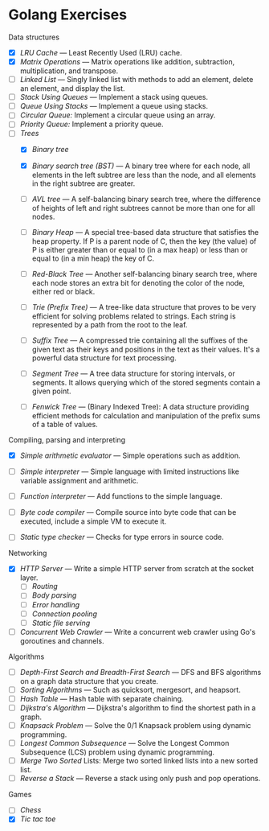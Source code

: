 # Golang Exercises

Data structures

- [x] *LRU Cache* — Least Recently Used (LRU) cache.
- [x] *Matrix Operations* — Matrix operations like addition, subtraction, multiplication, and transpose.
- [ ] *Linked List* —  Singly linked list with methods to add an element, delete an element, and display the list.
- [ ] *Stack Using Queues* — Implement a stack using queues.
- [ ] *Queue Using Stacks* — Implement a queue using stacks.
- [ ] *Circular Queue:* Implement a circular queue using an array.
- [ ] *Priority Queue:* Implement a priority queue.
- [ ] *Trees*
  - [x] *Binary tree*
  - [x] *Binary search tree (BST)* — A binary tree where for each node, all elements in the left subtree are less than the node, and all elements in the right subtree are greater.
  - [ ] *AVL tree* — A self-balancing binary search tree, where the difference of heights of left and right subtrees cannot be more than one for all nodes.
  - [ ] *Binary Heap* — A special tree-based data structure that satisfies the heap property. If P is a parent node of C, then the key (the value) of P is either greater than or equal to (in a max heap) or less than or equal to (in a min heap) the key of C.
  - [ ] *Red-Black Tree* — Another self-balancing binary search tree, where each node stores an extra bit for denoting the color of the node, either red or black.
  - [ ] *Trie (Prefix Tree)* — A tree-like data structure that proves to be very efficient for solving problems related to strings. Each string is represented by a path from the root to the leaf.
  - [ ] *Suffix Tree* — A compressed trie containing all the suffixes of the given text as their keys and positions in the text as their values. It's a powerful data structure for text processing.
  - [ ] *Segment Tree* — A tree data structure for storing intervals, or segments. It allows querying which of the stored segments contain a given point.
  - [ ] *Fenwick Tree* — (Binary Indexed Tree): A data structure providing efficient methods for calculation and manipulation of the prefix sums of a table of values.


Compiling, parsing and interpreting

- [x] *Simple arithmetic evaluator* — Simple operations such as addition.
- [ ] *Simple interpreter* — Simple language with limited instructions like variable assignment and arithmetic.
- [ ] *Function interpreter* — Add functions to the simple language.
- [ ] *Byte code compiler* — Compile source into byte code that can be executed, include a simple VM to execute it.
- [ ] *Static type checker* — Checks for type errors in source code.


Networking

- [x] *HTTP Server* — Write a simple HTTP server from scratch at the socket layer.
  - [ ] *Routing*
  - [ ] *Body parsing*
  - [ ] *Error handling*
  - [ ] *Connection pooling*
  - [ ] *Static file serving*
- [ ] *Concurrent Web Crawler* — Write a concurrent web crawler using Go's goroutines and channels.

Algorithms

- [ ] *Depth-First Search and Breadth-First Search* — DFS and BFS algorithms on a graph data structure that you create.
- [ ] *Sorting Algorithms* — Such as quicksort, mergesort, and heapsort.
- [ ] *Hash Table* — Hash table with separate chaining.
- [ ] *Dijkstra's Algorithm* — Dijkstra's algorithm to find the shortest path in a graph.
- [ ] *Knapsack Problem* — Solve the 0/1 Knapsack problem using dynamic programming.
- [ ] *Longest Common Subsequence* — Solve the Longest Common Subsequence (LCS) problem using dynamic programming.
- [ ] *Merge Two Sorted* Lists: Merge two sorted linked lists into a new sorted list.
- [ ] *Reverse a Stack* — Reverse a stack using only push and pop operations.

Games

- [ ] *Chess*
- [x] *Tic tac toe*
